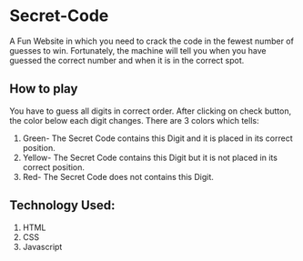 # Secret-Code
A Fun Website in which you need to crack the code in the fewest number of guesses to win. Fortunately, the machine will tell you when you have guessed the correct number and when it is in the correct spot. 
## How to play
You have to guess all digits in correct order. After clicking on check button, the color below each digit changes. There are 3 colors which tells:

1. Green- The Secret Code contains this Digit and it is placed in its correct position.
2. Yellow- The Secret Code contains this Digit but it is not placed in its correct position.
3. Red- The Secret Code does not contains this Digit.
## Technology Used:
1. HTML
2. CSS
3. Javascript
